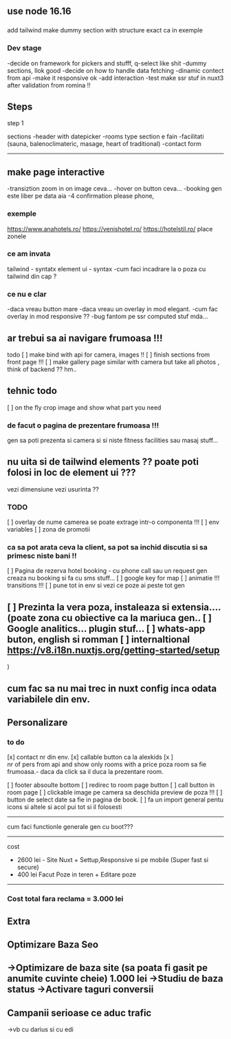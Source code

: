 ## use node 16.16
### 
add tailwind
make dummy section with structure exact ca in exemple

### Dev stage
-decide on framework for pickers and stufff, q-select like shit
-dummy sections, llok good
-decide on how to handle data fetching
-dinamic contect from api 
-make it responsive ok
-add interaction
-test make ssr stuf in nuxt3 after validation from romina !!

## Steps
step 1

sections
-header with datepicker
-rooms type section e fain
-facilitati (sauna, balenoclimateric, masage, heart of traditional)
-contact form

--------
## make page interactive
-transiztion zoom in on image ceva...
-hover on button ceva...
-booking gen este liber pe data aia
-4 confirmation please phone, 

### exemple

https://www.anahotels.ro/
https://venishotel.ro/
https://hotelstil.ro/
place zonele


### ce am invata

tailwind  - syntatx
element ui - syntax
-cum faci incadrare la o poza cu tailwind din cap ?

### ce nu e clar
-daca vreau button mare
-daca vreau un overlay in mod elegant.
-cum fac overlay in mod responsive ??
-bug fantom pe ssr computed stuf mda...

## ar trebui sa ai navigare frumoasa !!!

todo
[ ] make bind with api for camera, images !!
[ ] finish sections from front page !!!
[ ] make gallery page similar with camera but take all photos , think of backend ?? hm..

## tehnic todo

[ ] on the fly crop image and show what part you need

### de facut o pagina de prezentare frumoasa !!!
gen sa poti prezenta si camera si si niste fitness facilities sau masaj stuff...

## nu uita si de tailwind elements ?? poate poti folosi in loc de element ui ???
vezi dimensiune
vezi usurinta ??

### TODO

[ ] overlay de nume camerea se poate extrage intr-o componenta !!!
[ ] env variables
[ ] zona de promotii


### ca sa pot arata ceva la client, sa pot sa inchid discutia si sa primesc niste bani !!

[ ] Pagina de rezerva hotel booking - cu phone call sau un request gen creaza nu booking si fa cu sms stuff...
[ ] google key for map
[ ] animatie !!! transitions !!!
[ ] pune tot in env si vezi ce poze ai peste tot gen

[ ] Prezinta la vera poza, instaleaza si extensia....(poate zona cu obiective ca la mariuca gen..
[ ]  Google analitics... plugin stuf...
[ ] whats-app buton, english si romman
[ ] internaltional
https://v8.i18n.nuxtjs.org/getting-started/setup
----

)

cum fac sa nu mai trec in nuxt config inca odata variabilele din env.
----

## Personalizare

###


### to do 
[x] contact nr din env.
[x] callable button ca la alexkids
[x ]  
nr of pers from api and 
show only rooms with a price
poza room sa fie frumoasa.- daca da click sa il duca la prezentare room.


[ ] footer absoulte bottom
[ ] redirec to room page button
[ ] call button in room page
[ ] clickable image pe camera sa deschida preview de poza !!!
[ ] button de select date sa fie in pagina de book.
[ ] fa un import general pentu icons si altele si acol pui tot si il folosesti

---
cum faci functionle generale gen cu boot???



-----
cost
- 2600 lei - Site Nuxt + Settup,Responsive si pe mobile (Super fast si secure)
- 400 lei Facut Poze in teren + Editare poze
-----
### Cost total fara reclama = 3.000 lei

## Extra
## Optimizare Baza Seo
->Optimizare de baza site (sa poata fi gasit pe anumite cuvinte cheie)
 1.000 lei 
 ->Studiu de baza status
 ->Activare taguri conversii
 ------

## Campanii serioase ce aduc trafic
->vb cu darius si cu edi



